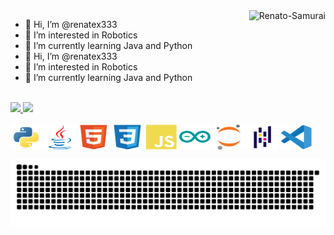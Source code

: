 <div style="display: flex; flex-direction: row; justify-content: space-between;">  
    <ul>
      <li>👋 Hi, I’m @renatex333</li>
      <li>👀 I’m interested in Robotics</li>
      <li>🌱 I’m currently learning Java and Python</li>
      <li>👋 Hi, I’m @renatex333</li>
      <li>👀 I’m interested in Robotics</li>
      <li>🌱 I’m currently learning Java and Python</li>
    </ul>
   <img alt="Renato-Samurai" src="img/samurai.gif">
</div>

<br>
<div style="display: inline-block">
  <a href="https://github.com/renatex333">
  <img height="147rem" src="https://github-readme-stats.vercel.app/api?username=renatex333&show_icons=true&theme=algolia&include_all_commits=true&count_private=true"/>
  <img height="147rem" src="https://github-readme-stats.vercel.app/api/top-langs/?username=renatex333&layout=compact&langs_count=7&theme=algolia"/>
</div>

<div style="display: inline-block"><br>
  <img align="center" alt="Renato-Python" height="40" width="50" src="https://raw.githubusercontent.com/devicons/devicon/master/icons/python/python-original.svg">
  <img align="center" alt="Renato-Java" height="40" width="50" src="https://raw.githubusercontent.com/devicons/devicon/master/icons/java/java-original.svg">
  <img align="center" alt="Renato-HTML" height="40" width="50" src="https://raw.githubusercontent.com/devicons/devicon/master/icons/html5/html5-original.svg">
  <img align="center" alt="Renato-CSS" height="40" width="50" src="https://raw.githubusercontent.com/devicons/devicon/master/icons/css3/css3-original.svg">
  <img align="center" alt="Renato-Js" height="40" width="50" src="https://raw.githubusercontent.com/devicons/devicon/master/icons/javascript/javascript-plain.svg">
  <img align="center" alt="Renato-Arduino" height="40" width="50" src="https://raw.githubusercontent.com/devicons/devicon/master/icons/arduino/arduino-original.svg">
  <img align="center" alt="Renato-Jupyter" height="40" width="50" src="https://raw.githubusercontent.com/devicons/devicon/master/icons/jupyter/jupyter-original.svg">
  <img align="center" alt="Renato-Pandas" height="40" width="50" src="https://raw.githubusercontent.com/devicons/devicon/master/icons/pandas/pandas-original.svg">
  <img align="center" alt="Renato-VSCode" height="40" width="50" src="https://raw.githubusercontent.com/devicons/devicon/master/icons/vscode/vscode-original.svg">
</div>

![Snake animation](https://github.com/renatex333/renatex333/blob/output/github-contribution-grid-snake.svg)

<!---

- 💞️ I’m looking to collaborate on ...
- 📫 How to reach me ...

renatex333/renatex333 is a ✨ special ✨ repository because its `README.md` (this file) appears on your GitHub profile.
You can click the Preview link to take a look at your changes.
--->
